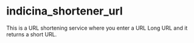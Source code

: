 # indicina_shortener_url
This is a URL shortening service where you enter a URL Long URL and it returns a short URL.
